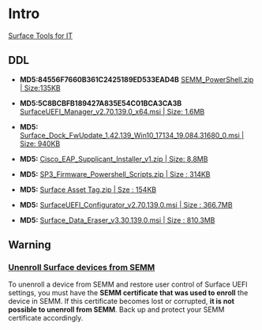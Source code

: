 # Intro

[Surface Tools for IT](https://www.microsoft.com/en-us/download/details.aspx?id=46703)

## DDL
* **MD5:84556F7660B361C2425189ED533EAD4B**
[SEMM_PowerShell.zip | Size:135KB](https://download.microsoft.com/download/8/2/E/82EEFB07-1AB3-4557-B654-B34D64C9DD94/SEMM_PowerShell.zip)

* **MD5:5C8BCBFB189427A835E54C01BCA3CA3B**
[SurfaceUEFI_Manager_v2.70.139.0_x64.msi | Size: 1.6MB](https://download.microsoft.com/download/8/2/E/82EEFB07-1AB3-4557-B654-B34D64C9DD94/SurfaceUEFI_Manager_v2.70.139.0_x64.msi)

* **MD5:**
[Surface_Dock_FwUpdate_1.42.139_Win10_17134_19.084.31680_0.msi | Size: 940KB](https://download.microsoft.com/download/8/2/E/82EEFB07-1AB3-4557-B654-B34D64C9DD94/Surface_Dock_FwUpdate_1.42.139_Win10_17134_19.084.31680_0.msi)

* **MD5:**
[Cisco_EAP_Supplicant_Installer_v1.zip | Size: 8.8MB](https://download.microsoft.com/download/8/2/E/82EEFB07-1AB3-4557-B654-B34D64C9DD94/Cisco_EAP_Supplicant_Installer_v1.zip)

* **MD5:**
[SP3_Firmware_Powershell_Scripts.zip | Size : 314KB](https://download.microsoft.com/download/8/2/E/82EEFB07-1AB3-4557-B654-B34D64C9DD94/SP3_Firmware_Powershell_Scripts.zip)

* **MD5:**
[Surface Asset Tag.zip | Sze : 154KB](https://download.microsoft.com/download/8/2/E/82EEFB07-1AB3-4557-B654-B34D64C9DD94/Surface%20Asset%20Tag.zip)

* **MD5:**
[SurfaceUEFI_Configurator_v2.70.139.0.msi | Size : 366.7MB](https://download.microsoft.com/download/8/2/E/82EEFB07-1AB3-4557-B654-B34D64C9DD94/SurfaceUEFI_Configurator_v2.71.139.0.msi)

* **MD5:**
[Surface_Data_Eraser_v3.30.139.0.msi | Size : 810.3MB](https://download.microsoft.com/download/8/2/E/82EEFB07-1AB3-4557-B654-B34D64C9DD94/Surface_Data_Eraser_v3.30.139.0.msi)

## **Warning**
### [Unenroll Surface devices from SEMM](https://docs.microsoft.com/en-ca/surface/unenroll-surface-devices-from-semm)
To unenroll a device from SEMM and restore user control of Surface UEFI settings, you must have the **SEMM certificate that was used to enroll** the device in SEMM. If this certificate becomes lost or corrupted, **it is not possible to unenroll from SEMM**. Back up and protect your SEMM certificate accordingly.
